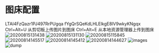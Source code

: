 # 图床配置

LTAI4FzQazr1PJ497RrPUgqa
fYgQrSQeKdLHLElkgE8lV9wkyKNgqx
Ctrl+Alt+U 从剪切板上传图片到图床
Ctrl+Alt+E 从本地资源管理器上传到图床
![20200815131438](https://deemoprobe.oss-cn-shanghai.aliyuncs.com/images/20200815131438.png)
![20200815131130](https://deemoprobe.oss-cn-shanghai.aliyuncs.com/images/20200815131130.png)
![20200815115845](https://deemoprobe.oss-cn-shanghai.aliyuncs.com/images/20200815115845.png)
![20200814145517](https://deemoprobe.oss-cn-shanghai.aliyuncs.com/images/20200814145517.png)
![20200814145412](https://deemoprobe.oss-cn-shanghai.aliyuncs.com/images/20200814145412.png)
![20200814144627](https://deemoprobe.oss-cn-shanghai.aliyuncs.com/images/20200814144627.png)
![images](https://deemoprobe.oss-cn-shanghai.aliyuncs.com/images/2020-04-27_07-59-14_ome.jpg)
![dump](https://deemoprobe.oss-cn-shanghai.aliyuncs.com/images/dump.jpg)
